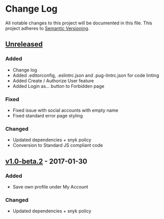 # Change Log
All notable changes to this project will be documented in this file.
This project adheres to [Semantic Versioning](http://semver.org/).

## [Unreleased]
### Added
- Change log
- Added .editorconfig, .eslintrc.json and .pug-lintrc.json for code linting
- Added Create / Authorize User feature
- Added Login as... button to Forbidden page

### Fixed
- Fixed issue with social accounts with empty name
- Fixed standard error page styling

### Changed
- Updated dependencies + snyk policy
- Conversion to Standard JS compliant code

## [v1.0-beta.2] - 2017-01-30
### Added
- Save own profile under My Account

### Changed
- Updated dependencies + snyk policy

[Unreleased]: https://github.com/Requarks/wiki/compare/v1.0-beta.2...HEAD
[v1.0-beta.2]: https://github.com/Requarks/wiki/releases/tag/v1.0-beta.2
